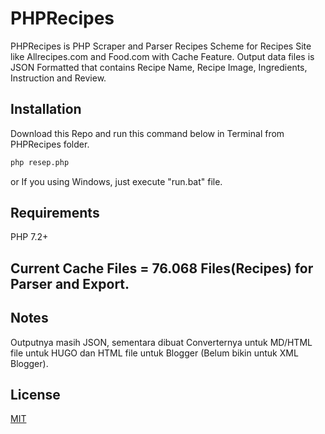 # PHPRecipes

PHPRecipes is PHP Scraper and Parser Recipes Scheme for Recipes Site like Allrecipes.com and Food.com with Cache Feature. Output data files is JSON Formatted that contains Recipe Name, Recipe Image, Ingredients, Instruction and Review. 

## Installation

Download this Repo and run this command below in Terminal from PHPRecipes folder.

```bash
php resep.php
```
or If you using Windows, just execute "run.bat" file.

## Requirements

PHP 7.2+

## Current Cache Files = 76.068 Files(Recipes) for Parser and Export.

## Notes

Outputnya masih JSON, sementara dibuat Converternya untuk MD/HTML file untuk HUGO dan HTML file untuk Blogger (Belum bikin untuk XML Blogger).

## License
[MIT](https://choosealicense.com/licenses/mit/)